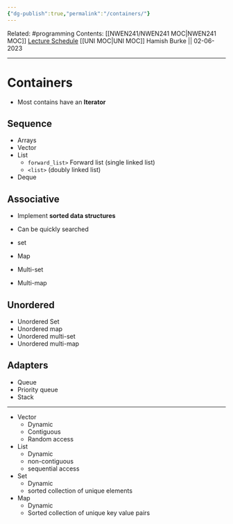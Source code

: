 ```yaml
---
{"dg-publish":true,"permalink":"/containers/"}
---
```


Related: #programming 
Contents: [[NWEN241/NWEN241 MOC\|NWEN241 MOC]]
[Lecture Schedule](https://ecs.wgtn.ac.nz/Courses/NWEN241_2023T1/LectureSchedule)
[[UNI MOC\|UNI MOC]]
Hamish Burke || 02-06-2023
***

# Containers

- Most contains have an **Iterator**

## Sequence

- Arrays
- Vector
- List
	- `forward_list>` Forward list (single linked list)
	- `<list>` (doubly linked list)
- Deque

## Associative

- Implement **sorted data structures**
- Can be quickly searched

- set
- Map
- Multi-set
- Multi-map

## Unordered

- Unordered Set
- Unordered map
- Unordered multi-set
- Unordered multi-map

## Adapters

- Queue
- Priority queue
- Stack

***

- Vector 
	- Dynamic
	- Contiguous
	- Random access
- List
	- Dynamic 
	- non-contiguous
	- sequential access
- Set
	- Dynamic
	- sorted collection of unique elements
- Map
	- Dynamic
	- Sorted collection of unique key value pairs

